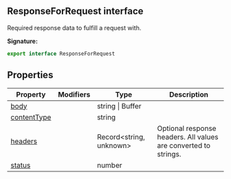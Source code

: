 ## ResponseForRequest interface

Required response data to fulfill a request with.

**Signature:**

```typescript
export interface ResponseForRequest
```

## Properties

| Property                                                     | Modifiers | Type                          | Description                                                     |
| ------------------------------------------------------------ | --------- | ----------------------------- | --------------------------------------------------------------- |
| [body](./puppeteer.responseforrequest.body.md)               |           | string \| Buffer              |                                                                 |
| [contentType](./puppeteer.responseforrequest.contenttype.md) |           | string                        |                                                                 |
| [headers](./puppeteer.responseforrequest.headers.md)         |           | Record&lt;string, unknown&gt; | Optional response headers. All values are converted to strings. |
| [status](./puppeteer.responseforrequest.status.md)           |           | number                        |                                                                 |
